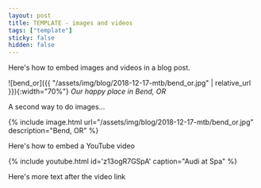 ```yaml
---
layout: post
title: TEMPLATE - images and videos
tags: ["template"]
sticky: false
hidden: false
---
```


Here's how to embed images and videos in a blog post.

![bend_or]({{ "/assets/img/blog/2018-12-17-mtb/bend_or.jpg" | relative_url }}){:width="70%"}
*Our happy place in Bend, OR*

A second way to do images...

{% include image.html url="/assets/img/blog/2018-12-17-mtb/bend_or.jpg" description="Bend, OR" %}

Here's how to embed a YouTube video

{% include youtube.html id='z13ogR7GSpA' caption="Audi at Spa" %}

Here's more text after the video link